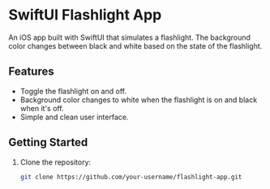 # SwiftUI Flashlight App

An iOS app built with SwiftUI that simulates a flashlight. The background color changes between black and white based on the state of the flashlight.

## Features

- Toggle the flashlight on and off.
- Background color changes to white when the flashlight is on and black when it's off.
- Simple and clean user interface.


## Getting Started

1. Clone the repository:

   ```bash
   git clone https://github.com/your-username/flashlight-app.git
